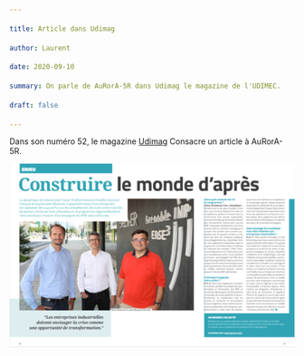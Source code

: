 ```yaml
---

title: Article dans Udimag

author: Laurent

date: 2020-09-10

summary: On parle de AuRorA-5R dans Udimag le magazine de l'UDIMEC.

draft: false

---
```


Dans son numéro 52, le magazine [Udimag](https://www.google.com/url?q=https://www.udimec.fr/sites/default/files/udimag_52_planche_bd.pdf&sa=D&ust=1611238998450000&usg=AOvVaw3-J8Hx3Qe77DJLb_rI7ccC) Consacre un article à AuRorA-5R.

![](images/image1.png)

